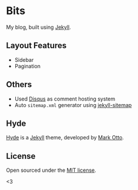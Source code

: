 # Bits

My blog, built using [Jekyll](https://github.com/jekyll/jekyll).

## Layout Features

* Sidebar
* Pagination

## Others

* Used [Disqus](https://disqus.com) as comment hosting system
* Auto `sitemap.xml` generator using [jekyll-sitemap](https://github.com/jekyll/jekyll-sitemap)

## Hyde

[Hyde](https://github.com/poole/hyde) is a [Jekyll](http://jekyllrb.com) theme, developed by [Mark Otto](https://github.com/mdo).

## License

Open sourced under the [MIT license](LICENSE.md).

<3
